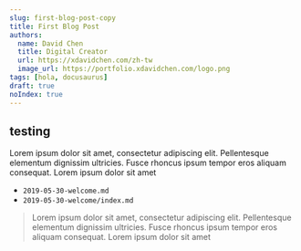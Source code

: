 ```yaml
---
slug: first-blog-post-copy
title: First Blog Post
authors:
  name: David Chen
  title: Digital Creator
  url: https://xdavidchen.com/zh-tw
  image_url: https://portfolio.xdavidchen.com/logo.png
tags: [hola, docusaurus]
draft: true
noIndex: true
---
```


## testing

Lorem ipsum dolor sit amet, consectetur adipiscing elit. Pellentesque elementum dignissim ultricies. Fusce rhoncus ipsum tempor eros aliquam consequat. Lorem ipsum dolor sit amet

- `2019-05-30-welcome.md`
- `2019-05-30-welcome/index.md`

> Lorem ipsum dolor sit amet, consectetur adipiscing elit. Pellentesque elementum dignissim ultricies. Fusce rhoncus ipsum tempor eros aliquam consequat. Lorem ipsum dolor sit amet



